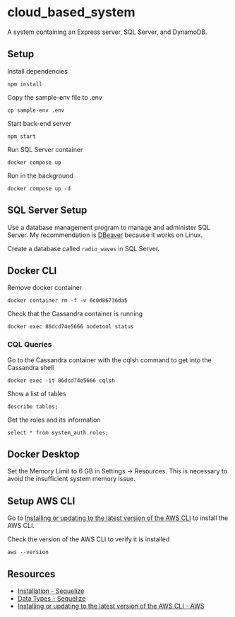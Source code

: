 # cloud_based_system

A system containing an Express server, SQL Server, and DynamoDB.

## Setup

Install dependencies
```
npm install
```

Copy the sample-env file to .env
```
cp sample-env .env
```

Start back-end server
```
npm start
```

Run SQL Server container
```
docker compose up
```

Run in the background
```
docker compose up -d
```

## SQL Server Setup

Use a database management program to manage and administer SQL Server.
My recommendation is [DBeaver](https://dbeaver.io/) because it works on Linux.

Create a database called `radio_waves` in SQL Server.

## Docker CLI

Remove docker container
```
docker container rm -f -v 6c0d86736da5
```

Check that the Cassandra container is running
```
docker exec 86dcd74e5666 nodetool status
```

### CQL Queries

Go to the Cassandra container with the cqlsh command to get into the Cassandra shell
```
docker exec -it 86dcd74e5666 cqlsh
```

Show a list of tables
```
describe tables;
```

Get the roles and its information
```
select * from system_auth.roles;
```

## Docker Desktop
Set the Memory Limit to 6 GB in Settings -> Resources. This is necessary to avoid 
the insufficient system memory issue.

## Setup AWS CLI
Go to [Installing or updating to the latest version of the AWS CLI](https://docs.aws.amazon.com/cli/latest/userguide/getting-started-install.html) to install the AWS CLI.

Check the version of the AWS CLI to verify it is installed
```
aws --version
```

## Resources
- [Installation - Sequelize](https://sequelize.org/docs/v6/getting-started/)
- [Data Types - Sequelize](https://sequelize.org/docs/v7/models/data-types/)
- [Installing or updating to the latest version of the AWS CLI - AWS](https://docs.aws.amazon.com/cli/latest/userguide/getting-started-install.html)
